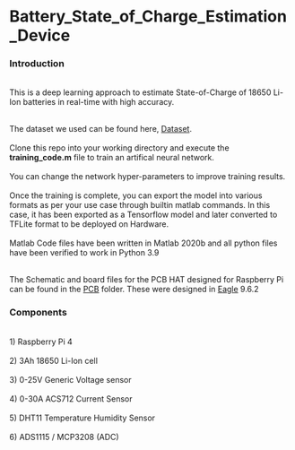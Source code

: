 # Battery_State_of_Charge_Estimation_Device

<h3>Introduction</h3>
<br>This is a deep learning approach to estimate State-of-Charge of 18650 Li-Ion batteries in real-time with high accuracy.</br>

<br>The dataset we used can be found here, [Dataset](https://data.mendeley.com/datasets/cp3473x7xv/1).<br>
<br>Clone this repo into your working directory and execute the **training_code.m** file to train an artifical neural network.</br>
<br>You can change the network hyper-parameters to improve training results.</br>
<br>Once the training is complete, you can export the model into various formats as per your use case through builtin matlab commands. In this case, it has been exported as a Tensorflow model and later converted to TFLite format to be deployed on Hardware.</br>
<br>Matlab Code files have been written in Matlab 2020b and all python files have been verified to work in Python 3.9</br>

<br>The Schematic and board files for the PCB HAT designed for Raspberry Pi can be found in the [PCB](https://github.com/SIDDHARTH-S-001/Battery_State_of_Charge_Estimation_Device/tree/main/PCB) folder. These were designed in [Eagle](https://www.autodesk.com/products/eagle/overview?term=1-YEAR&tab=subscription) 9.6.2</br>

<h3>Components</h3>
<br>1) Raspberry Pi 4</br>
<br>2) 3Ah 18650 Li-Ion cell</br>
<br>3) 0-25V Generic Voltage sensor</br>
<br>4) 0-30A ACS712 Current Sensor</br>
<br>5) DHT11 Temperature Humidity Sensor</br>
<br>6) ADS1115 / MCP3208 (ADC)</br>


